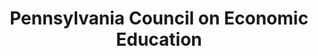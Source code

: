 ---
layout: repo
title: "Pennsylvania Council on Economic Education"
id: 14110
permalink: repos/14110/
---